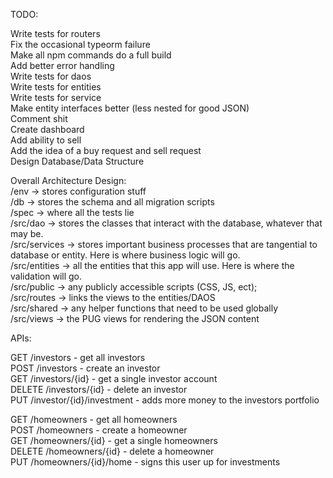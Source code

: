 TODO:

Write tests for routers<br>
Fix the occasional typeorm failure<br>
Make all npm commands do a full build<br>
Add better error handling<br>
Write tests for daos<br>
Write tests for entities<br>
Write tests for service<br>
Make entity interfaces better (less nested for good JSON)<br>
Comment shit<br>
Create dashboard<br>
Add ability to sell<br>
    Add the idea of a buy request and sell request<br>
Design Database/Data Structure<br>


Overall Architecture Design:<br>
/env -> stores configuration stuff<br>
/db -> stores the schema and all migration scripts<br>
/spec -> where all the tests lie<br>
/src/dao -> stores the classes that interact with the database, whatever that may be.<br>
/src/services -> stores important business processes that are tangential to database or entity. Here is where business logic will go.<br>
/src/entities -> all the entities that this app will use. Here is where the validation will go.<br>
/src/public -> any publicly accessible scripts (CSS, JS, ect);<br>
/src/routes -> links the views to the entities/DAOS<br>
/src/shared -> any helper functions that need to be used globally<br>
/src/views -> the PUG views for rendering the JSON content<br>


APIs:

GET /investors                  - get all investors<br> 
POST /investors                 - create an investor<br>
GET /investors/{id}             - get a single investor account<br>
DELETE /investors/{id}          - delete an investor<br>
PUT /investor/{id}/investment   - adds more money to the investors portfolio<br>

GET /homeowners                 - get all homeowners<br>
POST /homeowners                - create a homeowner<br>
GET /homeowners/{id}            - get a single homeowners<br>
DELETE /homeowners/{id}         - delete a homeowner<br>
PUT /homeowners/{id}/home       - signs this user up for investments<br>
